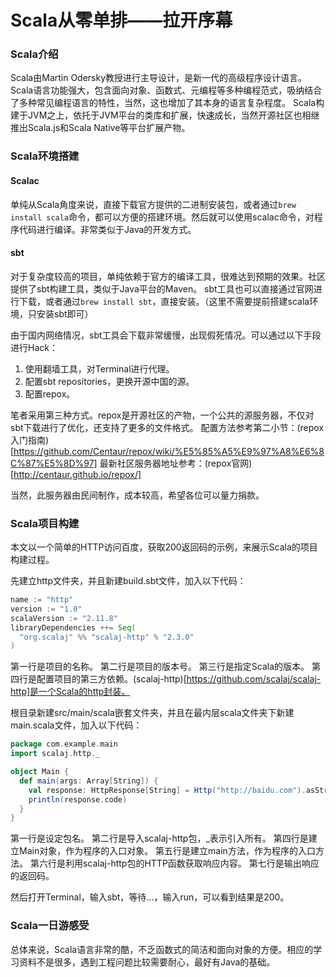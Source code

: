 # Scala从零单排——拉开序幕

### Scala介绍
Scala由Martin Odersky教授进行主导设计，是新一代的高级程序设计语言。Scala语言功能强大，包含面向对象、函数式、元编程等多种编程范式，吸纳结合了多种常见编程语言的特性，当然，这也增加了其本身的语言复杂程度。
Scala构建于JVM之上，依托于JVM平台的类库和扩展，快速成长，当然开源社区也相继推出Scala.js和Scala Native等平台扩展产物。

### Scala环境搭建
#### Scalac
单纯从Scala角度来说，直接下载官方提供的二进制安装包，或者通过`brew install scala`命令，都可以方便的搭建环境。然后就可以使用scalac命令，对程序代码进行编译。非常类似于Java的开发方式。

#### sbt
对于复杂度较高的项目，单纯依赖于官方的编译工具，很难达到预期的效果。社区提供了sbt构建工具，类似于Java平台的Maven。
sbt工具也可以直接通过官网进行下载，或者通过`brew install sbt`，直接安装。（这里不需要提前搭建scala环境，只安装sbt即可）

由于国内网络情况，sbt工具会下载非常缓慢，出现假死情况。可以通过以下手段进行Hack：
1. 使用翻墙工具，对Terminal进行代理。
2. 配置sbt repositories，更换开源中国的源。
3. 配置repox。

笔者采用第三种方式。repox是开源社区的产物，一个公共的源服务器，不仅对sbt下载进行了优化，还支持了更多的文件格式。
配置方法参考第二小节：(repox入门指南)[https://github.com/Centaur/repox/wiki/%E5%85%A5%E9%97%A8%E6%8C%87%E5%8D%97]
最新社区服务器地址参考：(repox官网)[http://centaur.github.io/repox/]

当然，此服务器由民间制作，成本较高，希望各位可以量力捐款。

### Scala项目构建
本文以一个简单的HTTP访问百度，获取200返回码的示例，来展示Scala的项目构建过程。

先建立http文件夹，并且新建build.sbt文件，加入以下代码：
```Scala
name := "http"
version := "1.0"
scalaVersion := "2.11.8"
libraryDependencies ++= Seq(
  "org.scalaj" %% "scalaj-http" % "2.3.0"
)
```
第一行是项目的名称。
第二行是项目的版本号。
第三行是指定Scala的版本。
第四行是配置项目的第三方依赖。(scalaj-http)[https://github.com/scalaj/scalaj-http]是一个Scala的http封装。

根目录新建src/main/scala嵌套文件夹，并且在最内层scala文件夹下新建main.scala文件，加入以下代码：
```Scala
package com.example.main
import scalaj.http._

object Main {
  def main(args: Array[String]) {
    val response: HttpResponse[String] = Http("http://baidu.com").asString
    println(response.code)
  }
}
```
第一行是设定包名。
第二行是导入scalaj-http包，_表示引入所有。
第四行是建立Main对象，作为程序的入口对象。
第五行是建立main方法，作为程序的入口方法。
第六行是利用scalaj-http包的HTTP函数获取响应内容。
第七行是输出响应的返回码。

然后打开Terminal，输入sbt，等待...，输入run，可以看到结果是200。

### Scala一日游感受
总体来说，Scala语言非常的酷，不乏函数式的简洁和面向对象的方便。相应的学习资料不是很多，遇到工程问题比较需要耐心，最好有Java的基础。
